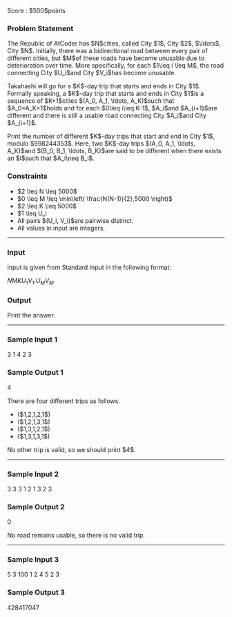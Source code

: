 
<div>

<span>

<span>

<p>
Score : $500$points
</p>

<div>

<section>

### **Problem Statement**

<p>
The Republic of AtCoder has $N$cities, called City $1$, City $2$, $\ldots$, City $N$.
Initially, there was a bidirectional road between every pair of different cities, but $M$of these roads have become unusable due to deterioration over time. More specifically, for each $1\leq i \leq M$, the road connecting City $U_i$and City $V_i$has become unusable.
</p>

<p>
Takahashi will go for a $K$-day trip that starts and ends in City $1$. Formally speaking, a $K$-day trip that starts and ends in City $1$is a sequence of $K+1$cities $(A_0, A_1, \ldots, A_K)$such that $A_0=A_K=1$holds and for each $0\leq i\leq K-1$,  $A_i$and $A_{i+1}$are different and there is still a usable road connecting City $A_i$and City $A_{i+1}$.
</p>

<p>
Print the number of different $K$-day trips that start and end in City $1$, modulo $998244353$. Here, two $K$-day trips $(A_0, A_1, \ldots, A_K)$and $(B_0, B_1, \ldots, B_K)$are said to be different when there exists an $i$such that $A_i\neq B_i$.
</p>

</section>

</div>

<div>

<section>

### **Constraints**

<ul>

<li>
$2 \leq N \leq 5000$
</li>

<li>
$0 \leq M \leq \min\left( \frac{N(N-1)}{2},5000 \right)$
</li>

<li>
$2 \leq K \leq 5000$
</li>

<li>
$1 \leq U_i<V_i \leq N$
</li>

<li>
All pairs $(U_i, V_i)$are pairwise distinct.
</li>

<li>
All values in input are integers.
</li>

</ul>

</section>

</div>

---

<div>

<div>

<section>

### **Input**

<p>
Input is given from Standard Input in the following format:
</p>

<div>

$N$$M$$K$$U_1$$V_1$$:$$U_M$$V_M$
</div>

</section>

</div>

<div>

<section>

### **Output**

<p>
Print the answer.
</p>

</section>

</div>

</div>

---

<div>

<section>

### **Sample Input 1**

<div>

3 1 4
2 3

</div>

</section>

</div>

<div>

<section>

### **Sample Output 1**

<div>

4

</div>

<p>
There are four different trips as follows.
</p>

<ul>

<li>
($1,2,1,2,1$)
</li>

<li>
($1,2,1,3,1$)
</li>

<li>
($1,3,1,2,1$)
</li>

<li>
($1,3,1,3,1$)
</li>

</ul>

<p>
No other trip is valid, so we should print $4$.
</p>

</section>

</div>

---

<div>

<section>

### **Sample Input 2**

<div>

3 3 3
1 2
1 3
2 3

</div>

</section>

</div>

<div>

<section>

### **Sample Output 2**

<div>

0

</div>

<p>
No road remains usable, so there is no valid trip.
</p>

</section>

</div>

---

<div>

<section>

### **Sample Input 3**

<div>

5 3 100
1 2
4 5
2 3

</div>

</section>

</div>

<div>

<section>

### **Sample Output 3**

<div>

428417047

</div>

</section>

</div>

</span>

</span>

</div>
